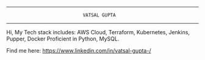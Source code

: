 ----------------------------------------------------------------------------
                                VATSAL GUPTA
---------------------------------------------------------------------------

Hi, 
My Tech stack includes:
AWS Cloud, Terraform, Kubernetes, Jenkins, Pupper, Docker
Proficient in Python, MySQL.

Find me here: https://www.linkedin.com/in/vatsal-gupta-/
<!--
**vatsalgupta25/vatsalgupta25** is a ✨ _special_ ✨ repository because its `README.md` (this file) appears on your GitHub profile.

Here are some ideas to get you started:

- 🔭 I’m currently working on ...
- 🌱 I’m currently learning ...
- 👯 I’m looking to collaborate on ...
- 🤔 I’m looking for help with ...
- 💬 Ask me about ...
- 📫 How to reach me: ...
- 😄 Pronouns: ...
- ⚡ Fun fact: ...
-->
